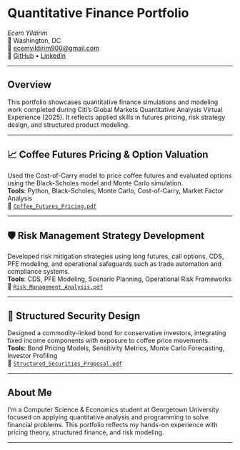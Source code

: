 # Quantitative Finance Portfolio  
*Ecem Yildirim*  
📍 Washington, DC  
📧 ecemyildirim900@gmail.com  
🔗 [GitHub](https://github.com/eaglemascot) • [LinkedIn](https://linkedin.com/in/ecem-yıldırım-/)

---

## Overview  
This portfolio showcases quantitative finance simulations and modeling work completed during Citi’s Global Markets Quantitative Analysis Virtual Experience (2025). It reflects applied skills in futures pricing, risk strategy design, and structured product modeling.

---

## 📈 Coffee Futures Pricing & Option Valuation  
Used the Cost-of-Carry model to price coffee futures and evaluated options using the Black-Scholes model and Monte Carlo simulation.  
**Tools**: Python, Black-Scholes, Monte Carlo, Cost-of-Carry, Market Factor Analysis  
📄 [`Coffee_Futures_Pricing.pdf`](./Coffee_Futures_Pricing.pdf)

---

## 🛡️ Risk Management Strategy Development  
Developed risk mitigation strategies using long futures, call options, CDS, PFE modeling, and operational safeguards such as trade automation and compliance systems.  
**Tools**: CDS, PFE Modeling, Scenario Planning, Operational Risk Frameworks  
📄 [`Risk_Management_Analysis.pdf`](./Risk_Management_Analysis.pdf)

---

## 🏦 Structured Security Design  
Designed a commodity-linked bond for conservative investors, integrating fixed income components with exposure to coffee price movements.  
**Tools**: Bond Pricing Models, Sensitivity Metrics, Monte Carlo Forecasting, Investor Profiling  
📄 [`Structured_Securities_Proposal.pdf`](./Structured_Securities_Proposal.pdf)

---

## About Me  
I'm a Computer Science & Economics student at Georgetown University focused on applying quantitative analysis and programming to solve financial problems. This portfolio reflects my hands-on experience with pricing theory, structured finance, and risk modeling.

---
